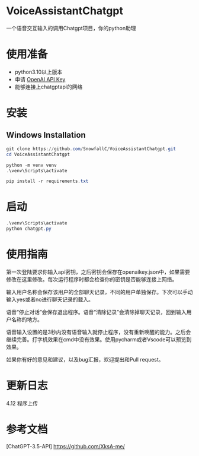# VoiceAssistantChatgpt
一个语音交互输入的调用Chatgpt项目，你的python助理
# 使用准备
-   python3.10以上版本
-   申请 [OpenAI API Key](https://platform.openai.com/account/api-keys) 
-   能够连接上chatgptapi的网络
# 安装
## Windows Installation
```powershell
git clone https://github.com/SnowfallC/VoiceAssistantChatgpt.git
cd VoiceAssistantChatgpt

python -m venv venv
.\venv\Scripts\activate

pip install -r requirements.txt
```
# 启动
```powershell
.\venv\Scripts\activate
python chatgpt.py
```
# 使用指南
第一次登陆要求你输入api密钥，之后密钥会保存在openaikey.json中，如果需要修改在这里修改。每次运行程序时都会检查你的密钥是否能够连接上网络。

输入用户名称会保存该用户的全部聊天记录，不同的用户单独保存。下次可以手动输入yes或者no进行聊天记录的载入。

语音“停止对话”会保存退出程序。语音“清除记录”会清除掉聊天记录，回到输入用户名称的地方。

语音输入设置的是3秒内没有语音输入就停止程序，没有重新唤醒的能力。之后会继续完善。打字机效果在cmd中没有效果。使用pycharm或者Vscode可以预览到效果。

如果你有好的意见和建议，以及bug汇报，欢迎提出和Pull request。
# 更新日志
4.12 程序上传

# 参考文档
[ChatGPT-3.5-API] https://github.com/XksA-me/
